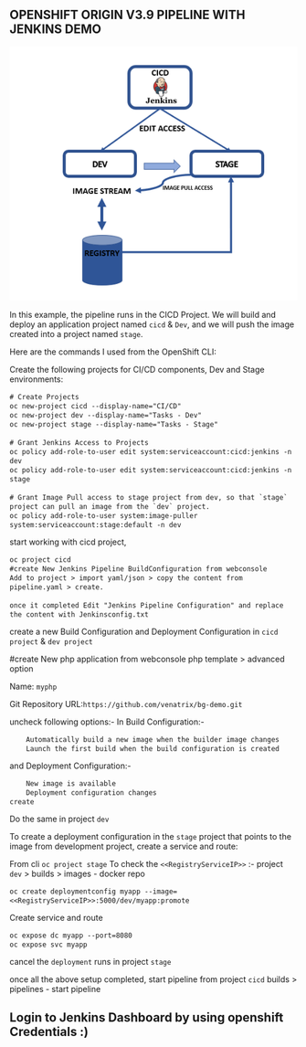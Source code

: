 ## OPENSHIFT ORIGIN V3.9 PIPELINE WITH JENKINS DEMO
![](jenkinspipeline.PNG)



In this example, the pipeline runs in the CICD Project.  We will build and deploy an application project named `cicd` & `Dev`, and  we will push the image created into a project named `stage`.

Here are the commands I used from the OpenShift CLI:

Create the following projects for CI/CD components, Dev and Stage environments:

```
# Create Projects
oc new-project cicd --display-name="CI/CD"
oc new-project dev --display-name="Tasks - Dev"
oc new-project stage --display-name="Tasks - Stage"

# Grant Jenkins Access to Projects
oc policy add-role-to-user edit system:serviceaccount:cicd:jenkins -n dev
oc policy add-role-to-user edit system:serviceaccount:cicd:jenkins -n stage

# Grant Image Pull access to stage project from dev, so that `stage` project can pull an image from the `dev` project.
oc policy add-role-to-user system:image-puller system:serviceaccount:stage:default -n dev

```
start working with cicd project,

```
oc project cicd
#create New Jenkins Pipeline BuildConfiguration from webconsole
Add to project > import yaml/json > copy the content from pipeline.yaml > create.

once it completed Edit "Jenkins Pipeline Configuration" and replace the content with Jenkinsconfig.txt
```

create a new Build Configuration and Deployment Configuration in `cicd project` & `dev project`

#create New php application from webconsole
php template > advanced option 

Name: `myphp`

Git Repository URL:`https://github.com/venatrix/bg-demo.git`

uncheck following options:-
In Build Configuration:-
```
    Automatically build a new image when the builder image changes
    Launch the first build when the build configuration is created
```
and Deployment Configuration:-
```
    New image is available
    Deployment configuration changes
create
```
Do the same in project `dev`

To create a deployment configuration in the `stage` project that points to the image from development project, create a service and route:

From cli `oc project stage`
To check the `<<RegistryServiceIP>>` :-
project `dev` > builds > images - docker repo 
```
oc create deploymentconfig myapp --image=<<RegistryServiceIP>>:5000/dev/myapp:promote
```
Create service and route 
```
oc expose dc myapp --port=8080
oc expose svc myapp
```
cancel the `deployment` runs in project `stage`

once all the above setup completed, start pipeline from project `cicd` builds > pipelines - start pipeline

## Login to Jenkins Dashboard by using openshift Credentials :) 


